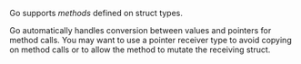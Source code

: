 Go supports *methods* defined on struct types.

Go automatically handles conversion between values and pointers for method calls.
You may want to use a pointer receiver type to avoid copying on method calls or to allow the method to mutate the receiving struct.

